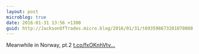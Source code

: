 ```yaml
---
layout: post
microblog: true
date: 2016-01-31 13:56 +1300
guid: http://JacksonOfTrades.micro.blog/2016/01/31/t693598673201070080.html
---
```

Meanwhile in Norway, pt.2 [t.co/fxOKnhVtv...](https://t.co/fxOKnhVtv6)
